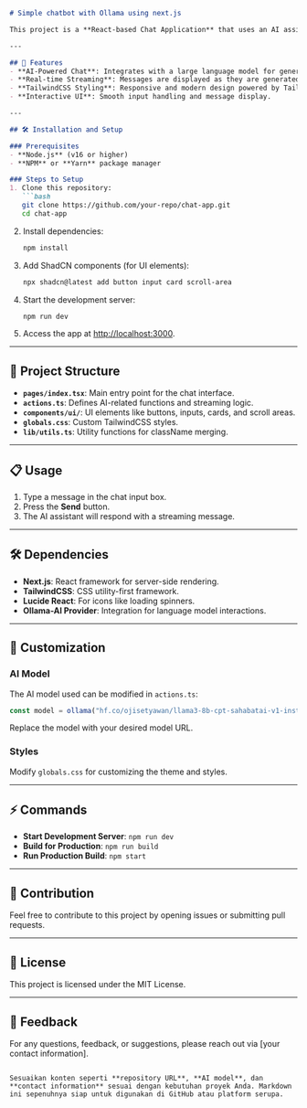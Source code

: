 ```markdown
# Simple chatbot with Ollama using next.js

This project is a **React-based Chat Application** that uses an AI assistant model for generating responses. It leverages TailwindCSS for styling, `ollama-ai-provider` for AI interactions, and incorporates live streaming of AI-generated text.

---

## 🚀 Features
- **AI-Powered Chat**: Integrates with a large language model for generating conversational responses.
- **Real-time Streaming**: Messages are displayed as they are generated by the AI.
- **TailwindCSS Styling**: Responsive and modern design powered by TailwindCSS.
- **Interactive UI**: Smooth input handling and message display.

---

## 🛠️ Installation and Setup

### Prerequisites
- **Node.js** (v16 or higher)
- **NPM** or **Yarn** package manager

### Steps to Setup
1. Clone this repository:
   ```bash
   git clone https://github.com/your-repo/chat-app.git
   cd chat-app
   ```

2. Install dependencies:
   ```bash
   npm install
   ```

3. Add ShadCN components (for UI elements):
   ```bash
   npx shadcn@latest add button input card scroll-area
   ```

4. Start the development server:
   ```bash
   npm run dev
   ```

5. Access the app at [http://localhost:3000](http://localhost:3000).

---

## 📂 Project Structure
- **`pages/index.tsx`**: Main entry point for the chat interface.
- **`actions.ts`**: Defines AI-related functions and streaming logic.
- **`components/ui/`**: UI elements like buttons, inputs, cards, and scroll areas.
- **`globals.css`**: Custom TailwindCSS styles.
- **`lib/utils.ts`**: Utility functions for className merging.

---

## 📋 Usage

1. Type a message in the chat input box.
2. Press the **Send** button.
3. The AI assistant will respond with a streaming message.

---

## 🛠️ Dependencies
- **Next.js**: React framework for server-side rendering.
- **TailwindCSS**: CSS utility-first framework.
- **Lucide React**: For icons like loading spinners.
- **Ollama-AI Provider**: Integration for language model interactions.

---

## 📘 Customization

### AI Model
The AI model used can be modified in `actions.ts`:
```typescript
const model = ollama("hf.co/ojisetyawan/llama3-8b-cpt-sahabatai-v1-instruct-Q4_K_M-GGUF");
```
Replace the model with your desired model URL.

### Styles
Modify `globals.css` for customizing the theme and styles.

---

## ⚡ Commands

- **Start Development Server**: `npm run dev`
- **Build for Production**: `npm run build`
- **Run Production Build**: `npm start`

---

## 🤝 Contribution
Feel free to contribute to this project by opening issues or submitting pull requests.

---

## 📄 License
This project is licensed under the MIT License.

---

## 💬 Feedback
For any questions, feedback, or suggestions, please reach out via [your contact information].
```

Sesuaikan konten seperti **repository URL**, **AI model**, dan **contact information** sesuai dengan kebutuhan proyek Anda. Markdown ini sepenuhnya siap untuk digunakan di GitHub atau platform serupa.
